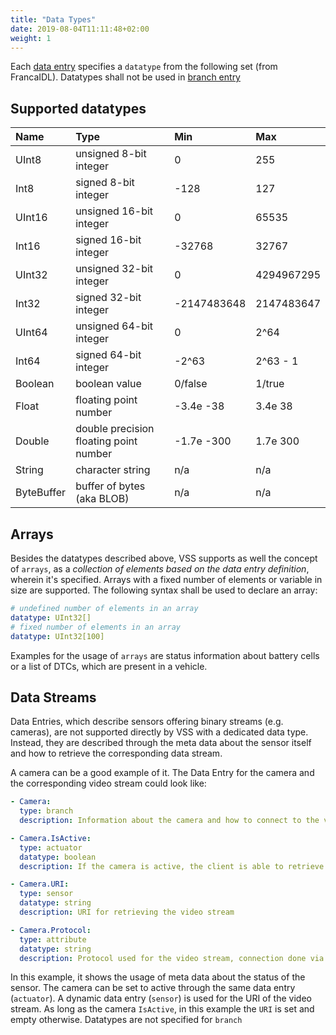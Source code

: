 ```yaml
---
title: "Data Types"
date: 2019-08-04T11:11:48+02:00
weight: 1
---
```


Each [data entry](/vehicle_signal_specification/rule_set/data_entry) specifies a ```datatype``` from the following set (from FrancaIDL). Datatypes shall not be used in [branch entry](/vehicle_signal_specification/rule_set/branches)

## Supported datatypes

Name       | Type                       | Min  | Max
:----------|:---------------------------|:-----|:---
UInt8      | unsigned 8-bit integer     | 0    | 255
Int8       | signed 8-bit integer       | -128 | 127
UInt16     | unsigned 16-bit integer    |  0   | 65535
Int16      | signed 16-bit integer      | -32768 | 32767
UInt32     | unsigned 32-bit integer    | 0 | 4294967295
Int32      | signed 32-bit integer      | -2147483648 | 2147483647
UInt64     | unsigned 64-bit integer    | 0    | 2^64
Int64      | signed 64-bit integer      | -2^63 | 2^63 - 1
Boolean    | boolean value              | 0/false | 1/true
Float      | floating point number      | -3.4e -38 | 3.4e 38
Double     | double precision floating point number | -1.7e -300 | 1.7e 300
String     | character string           | n/a  | n/a
ByteBuffer | buffer of bytes (aka BLOB) | n/a | n/a


## Arrays

Besides the datatypes described above, VSS supports as well the concept of
`arrays`, as a *collection of elements based on the data entry
definition*, wherein it's specified. Arrays with a fixed number of elements
or variable in size are supported. The following syntax shall be used to declare an array:

```YAML
# undefined number of elements in an array
datatype: UInt32[]
# fixed number of elements in an array
datatype: UInt32[100]
```

Examples for the usage of `arrays` are status information about battery cells or a list of DTCs, which are present in a
vehicle.



## Data Streams

Data Entries, which describe sensors offering binary streams
(e.g. cameras), are not supported directly by VSS with a
dedicated data type. Instead, they are described through the
meta data about the sensor itself and how to retrieve the
corresponding data stream.

A camera can be a good example of it. The Data Entry for the camera
and the corresponding video stream could look like:

```YAML
- Camera:
  type: branch
  description: Information about the camera and how to connect to the video stream

- Camera.IsActive:
  type: actuator
  datatype: boolean
  description: If the camera is active, the client is able to retrieve the video stream

- Camera.URI:
  type: sensor
  datatype: string
  description: URI for retrieving the video stream

- Camera.Protocol:
  type: attribute
  datatype: string
  description: Protocol used for the video stream, connection done via Camera.URI
```

In this example, it shows the usage of meta data about
the status of the sensor. The camera can be set to active through
the same data entry (`actuator`). A dynamic data entry (`sensor`)
is used for the URI of the video stream. As long as the camera
`IsActive`, in this example the `URI` is set and empty otherwise.
Datatypes are not specified for ```branch```
